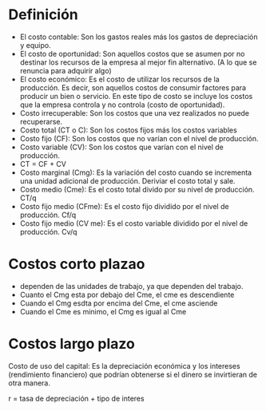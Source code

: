 # Definición

- El costo contable: Son los gastos reales más los gastos de depreciación y equipo.
- El costo de oportunidad: Son aquellos costos que se asumen por no destinar los recursos de la empresa al mejor fin alternativo. (A lo que se renuncia para adquirir algo)
- El costo económico: Es el costo de utilizar los recursos de la producción. Es decir, son aquellos costos de consumir factores para producir un bien o servicio. En este tipo de costo se incluye los costos que la empresa controla y no controla (costo de oportunidad).
- Costo irrecuperable: Son los costos que una vez realizados no puede recuperarse.
- Costo total (CT o C): Son los costos fijos más los costos variables
- Costo fijo (CF): Son los costos que no varían con el nivel de producción.
- Costo variable (CV): Son los costos que varían con el nivel de producción.
- CT = CF + CV
- Costo marginal (Cmg): Es la variación del costo cuando se incrementa una unidad adicional de producción. Deriviar el costo total y sale.
- Costo medio (Cme): Es el costo total divido por su nivel de producción. CT/q
- Costo fijo medio (CFme): Es el costo fijo dividido por el nivel de producción. Cf/q
- Costo fijo medio (CV me): Es el costo variable dividido por el nivel de producción. Cv/q

# Costos corto plazao

- dependen de las unidades de trabajo, ya que dependen del trabajo.
- Cuanto el Cmg esta por debajo del Cme, el cme es descendiente
- Cuando el Cmg esdta por encima del Cme, el cme asciende
- Cuando el Cme es minimo, el Cmg es igual al Cme

# Costos largo plazo

Costo de uso del capital: Es la depreciación económica y los
intereses (rendimiento financiero) que podrían obtenerse si el
dinero se invirtieran de otra manera.

r = tasa de depreciación + tipo de interes